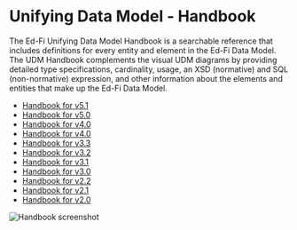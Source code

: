 # Unifying Data Model - Handbook

The Ed-Fi Unifying Data Model Handbook is a searchable reference that includes
definitions for every entity and element in the Ed-Fi Data Model. The UDM
Handbook complements the visual UDM diagrams by providing detailed type
specifications, cardinality, usage, an XSD (normative) and SQL (non-normative)
expression, and other information about the elements and entities that make up
the Ed-Fi Data Model.

* [Handbook for v5.1](https://edfidocs.blob.core.windows.net/$web/handbook/v5.1/index.html)
* [Handbook for v5.0](https://edfidocs.blob.core.windows.net/$web/handbook/v5.0/index.html)
* [Handbook for v4.0](https://edfidocs.blob.core.windows.net/$web/handbook/v5.0/index.html)
* [Handbook for v4.0](https://edfidocs.blob.core.windows.net/$web/handbook/v4.0/index.html)
* [Handbook for v3.3](https://edfidocs.blob.core.windows.net/$web/handbook/v3.3/index.html)
* [Handbook for v3.2](https://edfidocs.blob.core.windows.net/$web/handbook/v3.2/index.html)
* [Handbook for v3.1](https://edfidocs.blob.core.windows.net/$web/handbook/v3.1/index.html)
* [Handbook for v3.0](https://edfidocs.blob.core.windows.net/$web/handbook/v3.0/index.html)
* [Handbook for v2.2](https://edfidocs.blob.core.windows.net/$web/handbook/v2.2/index.html)
* [Handbook for v2.1](https://edfidocs.blob.core.windows.net/$web/handbook/v2.1/index.html)
* [Handbook for v2.0](https://edfidocs.blob.core.windows.net/$web/handbook/v2.0/index.html)

![Handbook screenshot](https://edfidocs.blob.core.windows.net/$web/img/reference/data-standard/image-2023-4-28_10-38-18.png)
